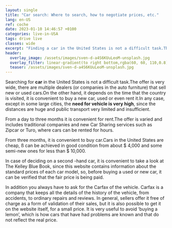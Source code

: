```yaml
---
layout: single
title: "Car search: Where to search, how to negotiate prices, etc."
lang: en-US
ref: coche
date: 2023-01-10 14:46:57 +0100
categories: live-in-USA
tags: drive live
classes: wide
excerpt: "Finding a car in the United States is not a difficult task.The offer is very wide, there are multiple dealers that sell new or used cars."
header:
  overlay_image: /assets/images/sven-d-a4S6KUuLeoM-unsplash.jpg
  overlay_filter: linear-gradient(to right bottom,rgba(60, 60, 110,0.8), rgba(178, 34, 52, 0.5))
  teaser: /assets/images/sven-d-a4S6KUuLeoM-unsplash.jpg
---
```


Searching for **car** in the United States is not a difficult task.The offer is very wide, there are multiple dealers (or companies in the auto furniture) that sell new or used cars.On the other hand, it depends on the time that the country is visited, it is convenient to buy a new car, used or even rent it.In any case, except in some large cities, the **need for vehicle is very high**, since the distances are huge and public transport very limited and insufficient.

From a day to three months it is convenient for rent.The offer is varied and includes traditional companies and new Car Sharing services such as Zipcar or Turo, where cars can be rented for hours.

From three months, it is convenient to buy car.Cars in the United States are cheap, ß can be achieved in good condition from about $ 4,000 and some semi-new ones for less than $ 10,000.

In case of deciding on a second -hand car, it is convenient to take a look at The Kelley Blue Book, since this website contains information about the standard prices of each car model, so, before buying a used or new car, it can be verified that the fair price is being paid.

In addition you always have to ask for the Carfax of the vehicle. Carfax is a company that keeps all the details of the history of the vehicle, from accidents, to ordinary repairs and reviews. In general, sellers offer it free of charge as a form of validation of their sales, but it is also possible to get it on the website itself, for a small price. It is very useful to avoid ‘buying a lemon’, which is how cars that have had problems are known and that do not reflect the real price.

